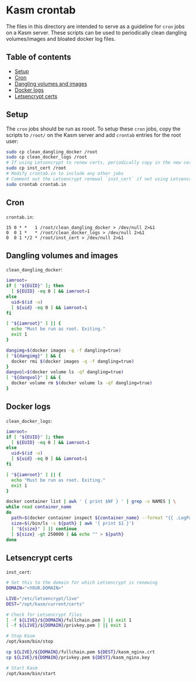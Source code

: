 # Kasm crontab

The files in this directory are intended to serve as a guideline for
`cron` jobs on a Kasm server. These scripts can be used to periodically
clean dangling volumes/images and bloated docker log files.

## Table of contents

- [Setup](#setup)
- [Cron](#cron)
- [Dangling volumes and images](#dangling-volumes-and-images)
- [Docker logs](#docker-logs)
- [Letsencrypt certs](#letsencrypt-certs)

## Setup

The `cron` jobs should be run as rooot. To setup these `cron` jobs,
copy the scripts to `/root/` on the Kasm server and add `crontab`
entries for the root user:

```bash
sudo cp clean_dangling_docker /root
sudo cp clean_docker_logs /root
# If using Letsencrypt to renew certs, periodically copy in the new certificate
sudo cp inst_cert /root
# Modify crontab.in to include any other jobs
# Comment out the Letsencrypt renewal `inst_cert` if not using Letsencrypt
sudo crontab crontab.in
```

## Cron

`crontab.in`:

```
15 0 * *   1 /root/clean_dangling_docker > /dev/null 2>&1
0  0 1 *   * /root/clean_docker_logs > /dev/null 2>&1
0  0 1 */2 * /root/inst_cert > /dev/null 2>&1
```

## Dangling volumes and images

`clean_dangling_docker`:

```bash
iamroot=
if [ "${EUID}" ]; then
  [ ${EUID} -eq 0 ] && iamroot=1
else
  uid=$(id -u)
  [ ${uid} -eq 0 ] && iamroot=1
fi

[ "${iamroot}" ] || {
  echo "Must be run as root. Exiting."
  exit 1
}

dangimg=$(docker images -q -f dangling=true)
[ "${dangimg}" ] && {
  docker rmi $(docker images -q -f dangling=true)
}
dangvol=$(docker volume ls -qf dangling=true)
[ "${dangvol}" ] && {
  docker volume rm $(docker volume ls -qf dangling=true)
}
```

## Docker logs

`clean_docker_logs`:

```bash
iamroot=
if [ "${EUID}" ]; then
  [ ${EUID} -eq 0 ] && iamroot=1
else
  uid=$(id -u)
  [ ${uid} -eq 0 ] && iamroot=1
fi

[ "${iamroot}" ] || {
  echo "Must be run as root. Exiting."
  exit 1
}

docker container list | awk ' { print $NF } ' | grep -v NAMES | \
while read container_name
do
  path=$(docker container inspect ${container_name} --format "{{ .LogPath }}")
  size=$(/bin/ls -s ${path} | awk '{ print $1 }')
  [ "${size}" ] || continue
  [ ${size} -gt 250000 ] && echo "" > ${path}
done
```

## Letsencrypt certs

`inst_cert`:

```bash
# Set this to the domain for which Letsencrypt is renewing
DOMAIN="<YOUR.DOMAIN>"

LIVE="/etc/letsencrypt/live"
DEST="/opt/kasm/current/certs"

# Check for Letsencrypt files
[ -f ${LIVE}/${DOMAIN}/fullchain.pem ] || exit 1
[ -f ${LIVE}/${DOMAIN}/privkey.pem ] || exit 1

# Stop Kasm
/opt/kasm/bin/stop

cp ${LIVE}/${DOMAIN}/fullchain.pem ${DEST}/kasm_nginx.crt
cp ${LIVE}/${DOMAIN}/privkey.pem ${DEST}/kasm_nginx.key

# Start Kasm
/opt/kasm/bin/start
```
